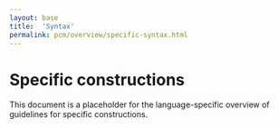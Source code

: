 ```yaml
---
layout: base
title:  'Syntax'
permalink: pcm/overview/specific-syntax.html
---
```


# Specific constructions

This document is a placeholder for the language-specific overview of
guidelines for specific constructions.

